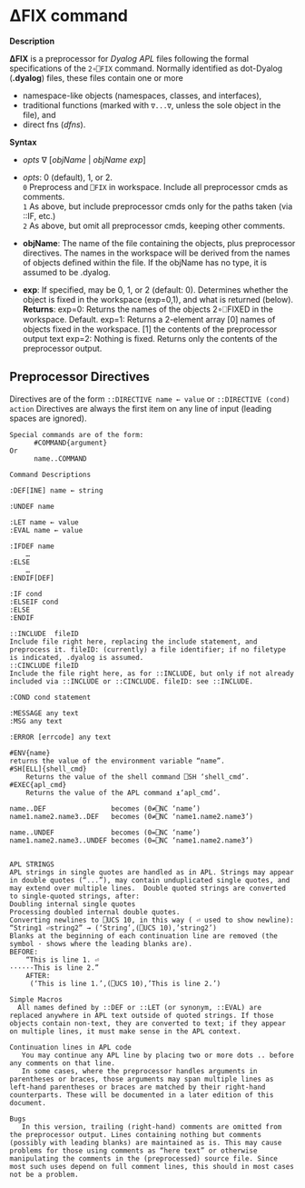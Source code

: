 # ∆FIX command
__Description__

__∆FIX__ is a preprocessor for _Dyalog APL_ files following the formal specifications of the `2∘⎕FIX` command. Normally identified as dot-Dyalog (__.dyalog__) files, these files contain one or more 
* namespace-like objects (namespaces, classes, and interfaces), 
* traditional functions (marked with `∇...∇`, unless the sole object in the file), and 
* direct fns (_dfns_).

__Syntax__
   - _opts_ ∇  [_objName_ | _objName exp_]
   
   - _opts_: 0 (default), 1, or 2.  <BR>
         `0` Preprocess and `⎕FIX` in workspace. Include all preprocessor cmds as comments. <BR>
         `1` As above, but include preprocessor  cmds only for the paths taken (via ::IF, etc.) <BR>
         `2`  As above, but omit all preprocessor cmds, keeping other comments. <BR>
	
   - __objName__:  The name of the file containing the objects, plus preprocessor directives. The names in the workspace will be derived from the names of objects defined within the file. If the objName has no type, it is assumed to be .dyalog.
	
   -  __exp__: 
If specified, may be 0, 1, or 2 (default: 0). Determines whether the object is fixed in the workspace (exp=0,1), and what is returned (below).
    __Returns__: 
      exp=0: Returns the names of the objects 2∘⎕FIXED in the workspace. Default.
      exp=1: Returns a 2-element array
              [0] names of objects fixed in the workspace.
              [1] the contents of the preprocessor output text
      exp=2: Nothing is fixed. Returns only the contents of the preprocessor output. 

## Preprocessor Directives

Directives are of the form ``::DIRECTIVE name ← value`` or ``::DIRECTIVE (cond) action``
Directives are always the first item on any line of input (leading spaces are ignored).

```APL
Special commands are of the form:
      #COMMAND{argument}
Or
      name..COMMAND

Command Descriptions

:DEF[INE] name ← string

:UNDEF name

:LET name ← value
:EVAL name ← value 

:IFDEF name
    …
:ELSE    
    …
:ENDIF[DEF]

:IF cond
:ELSEIF cond
:ELSE
:ENDIF

::INCLUDE  fileID
Include file right here, replacing the include statement, and preprocess it. fileID: (currently) a file identifier; if no filetype is indicated, .dyalog is assumed.
::CINCLUDE fileID
Include the file right here, as for ::INCLUDE, but only if not already included via ::INCLUDE or ::CINCLUDE. fileID: see ::INCLUDE.

:COND cond statement

:MESSAGE any text
:MSG any text

:ERROR [errcode] any text

#ENV{name}		
returns the value of the environment variable “name”.
#SH[ELL]{shell_cmd}
	Returns the value of the shell command ⎕SH ‘shell_cmd’.
#EXEC{apl_cmd}
	Returns the value of the APL command ⍎‘apl_cmd’.

name..DEF                becomes (0≠⎕NC ‘name’)
name1.name2.name3..DEF   becomes (0≠⎕NC ‘name1.name2.name3’)

name..UNDEF              becomes (0=⎕NC ‘name’)
name1.name2.name3..UNDEF becomes (0=⎕NC ‘name1.name2.name3’)


APL STRINGS
APL strings in single quotes are handled as in APL. Strings may appear in double quotes (“...”), may contain unduplicated single quotes, and may extend over multiple lines.  Double quoted strings are converted to single-quoted strings, after:
Doubling internal single quotes
Processing doubled internal double quotes.
Converting newlines to ⎕UCS 10, in this way ( ⏎ used to show newline):
“String1 ⏎string2” → (‘String’,(⎕UCS 10),’string2’)
Blanks at the beginning of each continuation line are removed (the symbol · shows where the leading blanks are).
BEFORE:
	“This is line 1. ⏎       
······This is line 2.”  
	AFTER:
     (‘This is line 1.’,(⎕UCS 10),’This is line 2.’)

Simple Macros
  All names defined by ::DEF or ::LET (or synonym, ::EVAL) are replaced anywhere in APL text outside of quoted strings. If those objects contain non-text, they are converted to text; if they appear on multiple lines, it must make sense in the APL context.

Continuation lines in APL code
   You may continue any APL line by placing two or more dots .. before any comments on that line.
   In some cases, where the preprocessor handles arguments in parentheses or braces, those arguments may span multiple lines as left-hand parentheses or braces are matched by their right-hand counterparts. These will be documented in a later edition of this document.

Bugs
   In this version, trailing (right-hand) comments are omitted from the preprocessor output. Lines containing nothing but comments (possibly with leading blanks) are maintained as is. This may cause problems for those using comments as “here text” or otherwise manipulating the comments in the (preprocessed) source file. Since most such uses depend on full comment lines, this should in most cases not be a problem.
```

